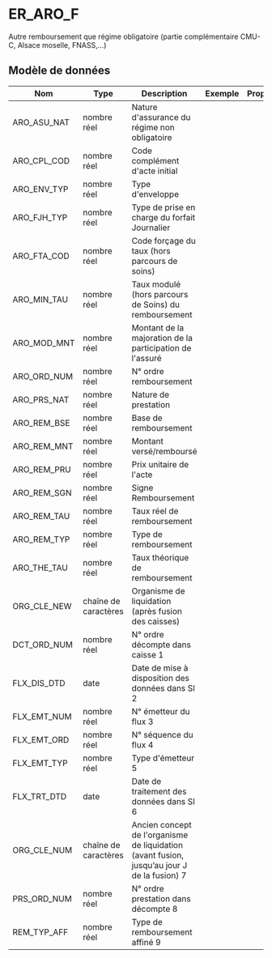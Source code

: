# ER_ARO_F

Autre remboursement que régime obligatoire (partie complémentaire CMU-C, Alsace moselle, FNASS,…)


## Modèle de données

|Nom|Type|Description|Exemple|Propriétés|
|-|-|-|-|-|
|ARO_ASU_NAT|nombre réel|Nature d'assurance du régime non obligatoire|||
|ARO_CPL_COD|nombre réel|Code complément d'acte initial|||
|ARO_ENV_TYP|nombre réel|Type d'enveloppe|||
|ARO_FJH_TYP|nombre réel|Type de prise en charge du forfait Journalier|||
|ARO_FTA_COD|nombre réel|Code forçage du taux (hors parcours de soins)|||
|ARO_MIN_TAU|nombre réel|Taux modulé (hors parcours de Soins) du remboursement|||
|ARO_MOD_MNT|nombre réel|Montant de la majoration de la participation de l'assuré|||
|ARO_ORD_NUM|nombre réel|N° ordre remboursement|||
|ARO_PRS_NAT|nombre réel|Nature de prestation|||
|ARO_REM_BSE|nombre réel|Base de remboursement|||
|ARO_REM_MNT|nombre réel|Montant versé/remboursé|||
|ARO_REM_PRU|nombre réel|Prix unitaire de l'acte|||
|ARO_REM_SGN|nombre réel|Signe Remboursement|||
|ARO_REM_TAU|nombre réel|Taux réel de remboursement|||
|ARO_REM_TYP|nombre réel|Type de remboursement|||
|ARO_THE_TAU|nombre réel|Taux théorique de remboursement|||
|ORG_CLE_NEW|chaîne de caractères|Organisme de liquidation (après fusion des caisses)|||
|DCT_ORD_NUM|nombre réel|N° ordre décompte dans caisse                      1|||
|FLX_DIS_DTD|date|Date de mise à disposition des données dans SI     2|||
|FLX_EMT_NUM|nombre réel|N° émetteur du flux                                                  3|||
|FLX_EMT_ORD|nombre réel|N° séquence du flux                                               4|||
|FLX_EMT_TYP|nombre réel|Type d'émetteur                                                      5|||
|FLX_TRT_DTD|date|Date de traitement des données dans SI                   6|||
|ORG_CLE_NUM|chaîne de caractères|Ancien concept de l'organisme de liquidation (avant fusion, jusqu’au jour J de la fusion)          7|||
|PRS_ORD_NUM|nombre réel|N° ordre prestation dans décompte                 8|||
|REM_TYP_AFF|nombre réel|Type de remboursement affiné                                 9|||
